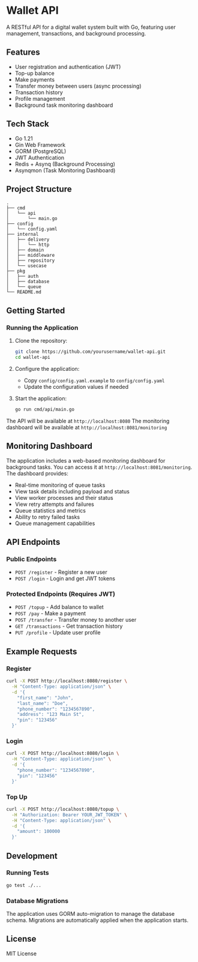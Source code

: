 # Wallet API

A RESTful API for a digital wallet system built with Go, featuring user management, transactions, and background processing.

## Features

- User registration and authentication (JWT)
- Top-up balance
- Make payments
- Transfer money between users (async processing)
- Transaction history
- Profile management
- Background task monitoring dashboard

## Tech Stack

- Go 1.21
- Gin Web Framework
- GORM (PostgreSQL)
- JWT Authentication
- Redis + Asynq (Background Processing)
- Asynqmon (Task Monitoring Dashboard)

## Project Structure

```
.
├── cmd
│   └── api
│       └── main.go
├── config
│   └── config.yaml
├── internal
│   ├── delivery
│   │   └── http
│   ├── domain
│   ├── middleware
│   ├── repository
│   └── usecase
├── pkg
│   ├── auth
│   ├── database
│   └── queue
└── README.md
```

## Getting Started

### Running the Application

1. Clone the repository:
   ```bash
   git clone https://github.com/yourusername/wallet-api.git
   cd wallet-api
   ```

2. Configure the application:
   - Copy `config/config.yaml.example` to `config/config.yaml`
   - Update the configuration values if needed

3. Start the application:
    ```bash
    go run cmd/api/main.go
    ```

The API will be available at `http://localhost:8080`
The monitoring dashboard will be available at `http://localhost:8081/monitoring`

## Monitoring Dashboard

The application includes a web-based monitoring dashboard for background tasks. You can access it at `http://localhost:8081/monitoring`. The dashboard provides:

- Real-time monitoring of queue tasks
- View task details including payload and status
- View worker processes and their status
- View retry attempts and failures
- Queue statistics and metrics
- Ability to retry failed tasks
- Queue management capabilities

## API Endpoints

### Public Endpoints

- `POST /register` - Register a new user
- `POST /login` - Login and get JWT tokens

### Protected Endpoints (Requires JWT)

- `POST /topup` - Add balance to wallet
- `POST /pay` - Make a payment
- `POST /transfer` - Transfer money to another user
- `GET /transactions` - Get transaction history
- `PUT /profile` - Update user profile

## Example Requests

### Register

```bash
curl -X POST http://localhost:8080/register \
  -H "Content-Type: application/json" \
  -d '{
    "first_name": "John",
    "last_name": "Doe",
    "phone_number": "1234567890",
    "address": "123 Main St",
    "pin": "123456"
  }'
```

### Login

```bash
curl -X POST http://localhost:8080/login \
  -H "Content-Type: application/json" \
  -d '{
    "phone_number": "1234567890",
    "pin": "123456"
  }'
```

### Top Up

```bash
curl -X POST http://localhost:8080/topup \
  -H "Authorization: Bearer YOUR_JWT_TOKEN" \
  -H "Content-Type: application/json" \
  -d '{
    "amount": 100000
  }'
```

## Development

### Running Tests

```bash
go test ./...
```

### Database Migrations

The application uses GORM auto-migration to manage the database schema. Migrations are automatically applied when the application starts.

## License

MIT License 